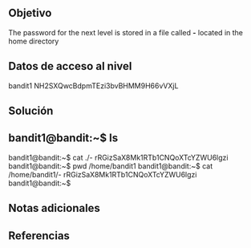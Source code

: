 ## Objetivo
The password for the next level is stored in a file called **-** located in the home directory
## Datos de acceso al nivel
bandit1
NH2SXQwcBdpmTEzi3bvBHMM9H66vVXjL
## Solución
bandit1@bandit:~$ ls
-
bandit1@bandit:~$ cat ./-
rRGizSaX8Mk1RTb1CNQoXTcYZWU6lgzi
bandit1@bandit:~$ pwd
/home/bandit1
bandit1@bandit:~$ cat /home/bandit1/-
rRGizSaX8Mk1RTb1CNQoXTcYZWU6lgzi
bandit1@bandit:~$
## Notas adicionales

## Referencias
